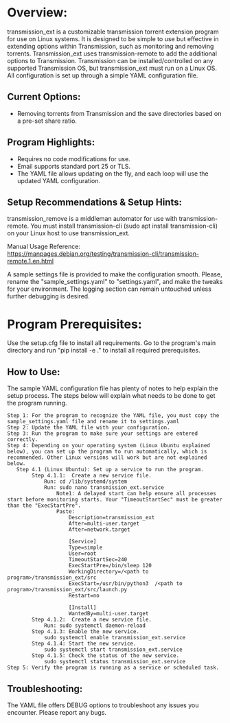 # Overview:
transmission_ext is a customizable transmission torrent extension program for use on Linux systems. It is designed to be simple to use but effective in extending options within Transmission, such as monitoring and removing torrents. Transmission_ext uses transmission-remote to add the additional options to Transmission. Transmission can be installed/controlled on any supported Transmission OS, but transmission_ext must run on a Linux OS. All configuration is set up through a simple YAML configuration file.

## Current Options:
* Removing torrents from Transmission and the save directories based on a pre-set share ratio.

## Program Highlights:
* Requires no code modifications for use.
* Email supports standard port 25 or TLS.
* The YAML file allows updating on the fly, and each loop will use the updated YAML configuration.

## Setup Recommendations & Setup Hints:
transmission_remove is a middleman automator for use with transmission-remote. You must install transmission-cli (sudo apt install transmission-cli) on your Linux host to use transmission_ext.

Manual Usage Reference:
https://manpages.debian.org/testing/transmission-cli/transmission-remote.1.en.html

A sample settings file is provided to make the configuration smooth. Please, rename the "sample_settings.yaml" to "settings.yaml", and make the tweaks for your environment. The logging section can remain untouched unless further debugging is desired.

# Program Prerequisites:
Use the setup.cfg file to install all requirements. Go to the program's main directory and run "pip install -e ." to install all required prerequisites.

## How to Use:
The sample YAML configuration file has plenty of notes to help explain the setup process. The steps below will explain what needs to be done to get the program running.

    Step 1: For the program to recognize the YAML file, you must copy the sample_settings.yaml file and rename it to settings.yaml 
    Step 2: Update the YAML file with your configuration.
    Step 3: Run the program to make sure your settings are entered correctly. 
    Step 4: Depending on your operating system (Linux Ubuntu explained below), you can set up the program to run automatically, which is recommended. Other Linux versions will work but are not explained below. 
       Step 4.1 (Linux Ubuntu): Set up a service to run the program.
            Step 4.1.1:  Create a new service file.
                Run: cd /lib/systemd/system
                Run: sudo nano transmission_ext.service
                    Note1: A delayed start can help ensure all processes start before monitoring starts. Your "TimeoutStartSec" must be greater than the "ExecStartPre".
                    Paste:
                        Description=transmission_ext
                        After=multi-user.target
                        After=network.target

                        [Service]
                        Type=simple
                        User=root
                        TimeoutStartSec=240
                        ExecStartPre=/bin/sleep 120
                        WorkingDirectory=/<path to program>/transmission_ext/src
                        ExecStart=/usr/bin/python3  /<path to program>/transmission_ext/src/launch.py                                                         
                        Restart=no

                        [Install]
                        WantedBy=multi-user.target
            Step 4.1.2:  Create a new service file.
                Run: sudo systemctl daemon-reload
            Step 4.1.3: Enable the new service.
                sudo systemctl enable transmission_ext.service
            Step 4.1.4: Start the new service.
                sudo systemctl start transmission_ext.service
            Step 4.1.5: Check the status of the new service.
                sudo systemctl status transmission_ext.service
    Step 5: Verify the program is running as a service or scheduled task. 
## Troubleshooting:
The YAML file offers DEBUG options to troubleshoot any issues you encounter. Please report any bugs.
